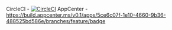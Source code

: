 CircleCI - [![CircleCI](https://circleci.com/gh/HerrLeStrate/YandexFirstTask/tree/feature.svg?style=svg)](https://circleci.com/gh/HerrLeStrate/YandexFirstTask/tree/feature)
AppCenter - https://build.appcenter.ms/v0.1/apps/5ce6c07f-1e10-4660-9b36-488525bd586e/branches/feature/badge
